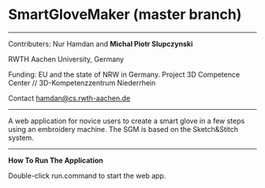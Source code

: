 # SmartGloveMaker (master branch)

------------

Contributers: Nur Hamdan and **Michal Piotr Slupczynski**

RWTH Aachen University, Germany

Funding:  EU and the state of NRW in Germany. Project 3D Competence Center // 3D-Kompetenzzentrum Niederrhein

Contact hamdan@cs.rwth-aachen.de

------------

A web application for novice users to create a smart glove in a few steps using an embroidery machine. The SGM is based on the Sketch&amp;Stitch system. 

------------

**How To Run The Application**

Double-click run.command to start the web app. 
